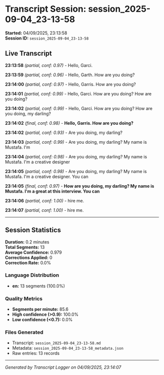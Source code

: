 # Transcript Session: session_2025-09-04_23-13-58

**Started:** 04/09/2025, 23:13:58  
**Session ID:** `session_2025-09-04_23-13-58`

## Live Transcript

**23:13:58** *(partial, conf: 0.97)* - Hello, Garci.

**23:13:59** *(partial, conf: 0.96)* - Hello, Garth. How are you doing?

**23:14:00** *(partial, conf: 0.97)* - Hello, Garris. How are you doing?

**23:14:01** *(partial, conf: 0.99)* - Hello, Garci. How are you doing? How are you doing?

**23:14:02** *(partial, conf: 0.99)* - Hello, Garci. How are you doing? How are you doing, my darling?

**23:14:02** *(final, conf: 0.98)* - **Hello, Garris. How are you doing?**

**23:14:02** *(partial, conf: 0.93)* - Are you doing, my darling?

**23:14:03** *(partial, conf: 0.99)* - Are you doing, my darling? My name is Mustafa. I'm

**23:14:04** *(partial, conf: 0.98)* - Are you doing, my darling? My name is Mustafa. I'm a creative designer

**23:14:05** *(partial, conf: 0.98)* - Are you doing, my darling? My name is Mustafa. I'm a creative designer. You can

**23:14:05** *(final, conf: 0.97)* - **How are you doing, my darling? My name is Mustafa. I'm a great at this interview. You can**

**23:14:06** *(partial, conf: 1.00)* - hire me.

**23:14:07** *(partial, conf: 1.00)* - hire me.



---

## Session Statistics

**Duration:** 0.2 minutes  
**Total Segments:** 13  
**Average Confidence:** 0.979  
**Corrections Applied:** 0  
**Correction Rate:** 0.0%

### Language Distribution
- **en:** 13 segments (100.0%)

### Quality Metrics
- **Segments per minute:** 85.6
- **High confidence (>0.9):** 100.0%
- **Low confidence (<0.7):** 0.0%

### Files Generated
- Transcript: `session_2025-09-04_23-13-58.md`
- Metadata: `session_2025-09-04_23-13-58_metadata.json`
- Raw entries: 13 records

---
*Generated by Transcript Logger on 04/09/2025, 23:14:07*
